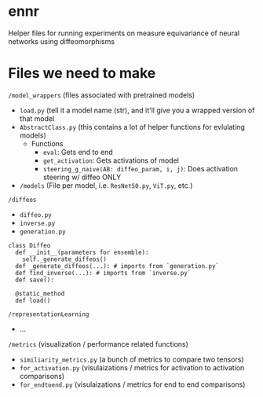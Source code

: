 # ennr
Helper files for running experiments on measure equivariance of neural networks using diffeomorphisms 


# Files we need to make
`/model_wrappers` (files associated with pretrained models)
- `load.py` (tell it a model name (str), and it'll give you a wrapped version of that model
- `AbstractClass.py` (this contains a lot of helper functions for evlulating models)
  - Functions
    - `eval`: Gets end to end
    - `get_activation`: Gets activations of model
    - `steering_g_naive(AB: diffeo_param, i, j)`: Does activation steering w/ diffeo ONLY
- `/models` (File per model, i.e. `ResNet50.py`, `ViT.py`, etc.)

`/diffeos`
- `diffeo.py`
- `inverse.py`
- `generation.py`
```
class Diffeo
  def __init__(parameters for ensemble):
    self._generate_diffeos()
  def _generate_diffeos(...): # imports from `generation.py`
  def find_inverse(...): # imports from `inverse.py`
  def save():

  @static_method
  def load()
```

`/representationLearning`
- ...

`/metrics` (visualization / performance related functions)
- `similiarity_metrics.py` (a bunch of metrics to compare two tensors)
- `for_activation.py` (visulaizations / metrics for activation to activation comparisons)
- `for_endtoend.py` (visulaizations / metrics for end to end comparisons)




